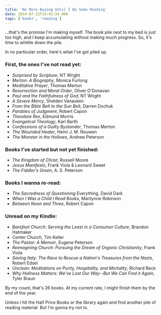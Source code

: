 ```yaml
---
title: 'No More Buying Until I Do Some Reading'
date: 2014-07-21T14:42:59.000
tags: ['books', 'reading']
---
```


...that's the promise I'm making myself. The book pile next to my bed is just too high, and I keep accumulating without making much progress. So, it's time to whittle down the pile.

In no particular order, here's what I've got piled up.

### First, the ones I've not read yet:

- _Surprised by Scripture_, NT Wright
- _Merton: A Biography_, Monica Furlong
- _Meditative Prayer_, Thomas Merton
- _Resurrection and Moral Order_, Oliver O'Donavan
- _Paul and the Faithfulness of God_, NT Wright
- _A Severe Mercy_, Shelden Vanauken
- _From the Bible Belt to the Sun Belt_, Darren Dochuk
- _Parables of Judgment_, Robert Capon
- _Theodore Rex_, Edmund Morris
- _Evangelical Theology_, Karl Barth
- _Confessions of a Guilty Bystander_, Thomas Merton
- _The Wounded Healer_, Henri J. M. Nouwen
- _The Monster in the Hollows_, Andrew Peterson

### Books I've started but not yet finished:

- _The Kingdom of Christ_, Russell Moore
- _Jesus Manifesto_, Frank Viola & Leonard Sweet
- _The Fiddler's Green_, A. S. Peterson

### Books I wanna re-read:

- _The Sacredness of Questioning Everything_, David Dark
- _When I Was a Child I Read Books_, Marilynne Robinson
- _Between Noon and Three_, Robert Capon

### Unread on my Kindle:

- _Barefoot Church: Serving the Least in a Consumer Culture_, Brandon Hatmaker
- _Center Church_, Tim Keller
- _The Pastor: A Memoir_, Eugene Peterson
- _Reimagining Church: Pursuing the Dream of Organic Christianity_, Frank Viola
- _Saving Italy: The Race to Rescue a Nation's Treasures from the Nazis_, Robert Edsel
- _Unclean: Meditations on Purity, Hospitality, and Mortality_, Richard Beck
- _Why Holiness Matters: We've Lost Our Way--But We Can Find it Again_, Tyler Braun

By my count, that's 26 books. At my current rate, I might finish them by the end of the year.

Unless I hit the Half Price Books or the library again and find another pile of reading material. But I'm gonna try not to.
